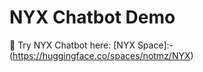 # NYX Chatbot Demo

🚀 Try NYX Chatbot here: [NYX Space]:- (https://huggingface.co/spaces/notmz/NYX)
